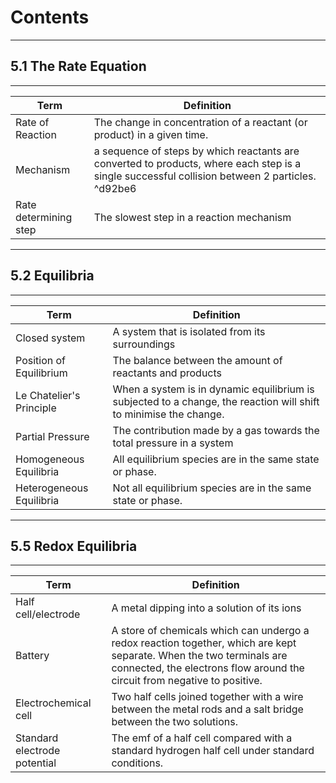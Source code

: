 # Contents

---
## 5.1 The Rate Equation
---
| Term                  | Definition                                                                                                                                      |
| --------------------- | ----------------------------------------------------------------------------------------------------------------------------------------------- |
| Rate of Reaction      | The change in concentration of a reactant (or product) in a given time.                                                                         |
| Mechanism             | a sequence of steps by which reactants are converted to products, where each step is a single successful collision between 2 particles. ^d92be6 |
| Rate determining step | The slowest step in a reaction mechanism                                                                                                        |

---
## 5.2 Equilibria
---
| Term                     | Definition                                                                                                        |
| ------------------------ | ----------------------------------------------------------------------------------------------------------------- |
| Closed system            | A system that is isolated from its surroundings                                                                   |
| Position of Equilibrium  | The balance between the amount of reactants and products                                                          |
| Le Chatelier's Principle | When a system is in dynamic equilibrium is subjected to a change, the reaction will shift to minimise the change. |
| Partial Pressure         | The contribution made by a gas towards the total pressure in a system                                             |
| Homogeneous Equilibria   | All equilibrium species are in the same state or phase.                                                           |
| Heterogeneous Equilibria | Not all equilibrium species are in the same state or phase.                                                       | 

---
## 5.5 Redox Equilibria
---
| Term                         | Definition                                                                                                                                                                                        |
| ---------------------------- | ------------------------------------------------------------------------------------------------------------------------------------------------------------------------------------------------- |
| Half cell/electrode          | A metal dipping into a solution of its ions                                                                                                                                                       |
| Battery                      | A store of chemicals which can undergo a redox reaction together, which are kept separate. When the two terminals are connected, the electrons flow around the circuit from negative to positive. |
| Electrochemical cell         | Two half cells joined together with a wire between the metal rods and a salt bridge between the two solutions.                                                                                    |
| Standard electrode potential | The emf of a half cell compared with a standard hydrogen half cell under standard conditions.                                                                                                     | 
